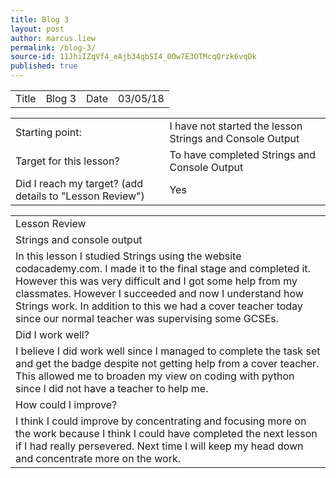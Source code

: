 ```yaml
---
title: Blog 3
layout: post
author: marcus.liew
permalink: /blog-3/
source-id: 11JhiIZqVf4_eAjb34qbSI4_0Ow7E3OTMcqQrzk6vqDk
published: true
---
```

<table>
  <tr>
    <td>Title</td>
    <td>Blog 3</td>
    <td>Date</td>
    <td>03/05/18</td>
  </tr>
</table>


<table>
  <tr>
    <td>Starting point:</td>
    <td>I have not started the lesson Strings and Console Output</td>
  </tr>
  <tr>
    <td>Target for this lesson?</td>
    <td>To have completed Strings and Console Output</td>
  </tr>
  <tr>
    <td>Did I reach my target? 
(add details to "Lesson Review")</td>
    <td> Yes </td>
  </tr>
</table>


<table>
  <tr>
    <td>Lesson Review</td>
  </tr>
  <tr>
    <td>Strings and console output</td>
  </tr>
  <tr>
    <td>In this lesson I studied Strings using the website codacademy.com. I made it to the final stage and completed it. However this was very difficult and I got some help from my classmates. However I succeeded and now I understand how Strings work. In addition to this we had a cover teacher today since our normal teacher was supervising some GCSEs.</td>
  </tr>
  <tr>
    <td>Did I work well?</td>
  </tr>
  <tr>
    <td>I believe I did work well since I managed to complete the task set and get the badge despite not getting help from a cover teacher. This allowed me to broaden my view on coding with python since I did not have  a teacher to help me.</td>
  </tr>
  <tr>
    <td>How could I improve?</td>
  </tr>
  <tr>
    <td>I think I could improve by concentrating and focusing more on the work because I think I could have completed the next lesson if I had really persevered. Next time I will keep my head down and concentrate more on the work.</td>
  </tr>
</table>


